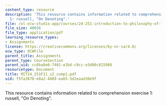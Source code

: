 ```yaml
---
content_type: resource
description: 'This resource contains information related to comprehension exercise
  1: russell, "On Denoting".'
file: /ol-ocw-studio-app/courses/24-251-introduction-to-philosophy-of-language-fall-2011/f5fa3870e8a24889ea655d2eaad30e9f_MIT24_251F11_s2_comp1.pdf
file_size: 40656
file_type: application/pdf
learning_resource_types:
- Assignments
license: https://creativecommons.org/licenses/by-nc-sa/4.0/
ocw_type: OCWFile
parent_title: Assignments
parent_type: CourseSection
parent_uid: cc6ba8e0-7401-e3bd-c9cc-e3d00c815988
resourcetype: Document
title: MIT24_251F11_s2_comp1.pdf
uid: f5fa3870-e8a2-4889-ea65-5d2eaad30e9f
---
```

This resource contains information related to comprehension exercise 1: russell, "On Denoting".